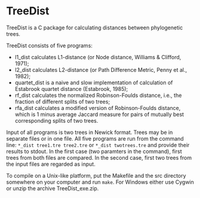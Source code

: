 # TreeDist
TreeDist is a C package for calculating distances between phylogenetic trees.

TreeDist consists of five programs:
 * l1_dist calculates L1-distance (or Node distance, Williams & Clifford, 1971);
 * l2_dist calculates L2-distance (or Path Difference Metric, Penny et al., 1982);
 * quartet_dist is a naive and slow implementation of calculation of Estabrook quartet distance (Estabrook, 1985);
 * rf_dist calculates the normalized Robinson-Foulds distance, i.e., the fraction of different splits of two trees;
 * rfa_dist calculates a modified version of Robinson-Foulds distance, which is 1 minus average Jaccard measure for pairs of mutually best corresponding splits of two trees.

Input of all programs is two trees in Newick format. Trees may be in separate files or in one file.
All five programs are run from the command line:
`*_dist tree1.tre tree2.tre`
or
`*_dist twotrees.tre`
and provide their results to stdout. In the first case (two paramters in the command), first trees from both files are compared. In the second case, first two trees from the input files are regarded as input.

To compile on a Unix-like platform, put the Makefile and the src directory somewhere on your computer and run `make`. 
For Windows either use Cygwin or unzip the archive TreeDist_exe.zip.
